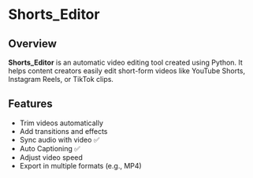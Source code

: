 # Shorts_Editor

## Overview

**Shorts_Editor** is an automatic video editing tool created using Python. It helps content creators easily edit short-form videos like YouTube Shorts, Instagram Reels, or TikTok clips. 

## Features

- Trim videos automatically
- Add transitions and effects
- Sync audio with video ✅
- Auto Captioning ✅
- Adjust video speed
- Export in multiple formats (e.g., MP4)
